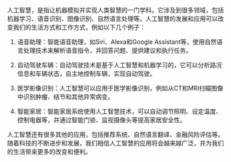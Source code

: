人工智慧，是指让机器模拟并实现人类智慧的一门学科。它涉及到很多领域，包括机器学习、语音识别、图像识别、自然语言处理等。人工智慧的发展和应用可以改变我们的生活方式和工作方式，例如以下几个例子：

1. 语音助理：智能语音助理，如Siri、Alexa和Google Assistant等，使用自然语言处理技术来解析语音指令，并回答问题、提供建议和执行任务。

2. 自动驾驶车辆：自动驾驶技术是基于人工智慧和机器学习的，它可以分析路况信息和车辆状态，自主地控制车辆，实现自动驾驶。

3. 医学影像识别：人工智慧可以应用于医学影像识别，例如从CT和MRI扫瞄图像中识别肿瘤、结节和其他异常病变。

4. 智能家居：智能家居系统使用人工智慧技术，可以自动调节照明、设定温度、控制电器等，并通过智能门锁、监视摄像头等提高家居安全性。

人工智慧还有很多其他的应用，包括推荐系统、自然语言翻译、金融风险评估等。随着科技的不断进步和发展，我们相信人工智慧的应用将会越来越广泛，并为我们的生活带来更多的改变和便利。